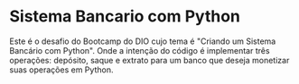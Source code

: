 # Sistema Bancario com Python
Este é o desafio do Bootcamp do DIO cujo tema é "Criando um Sistema Bancário com Python".
Onde a intenção do código é implementar três operações: depósito, saque e extrato para um banco que deseja monetizar suas operações em Python. 
